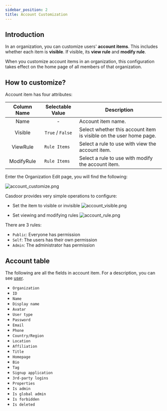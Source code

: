 ```yaml
---
sidebar_position: 2
title: Account Customization
---
```

## Introduction
In an organization, you can customize users' **account items**. This includes whether each item is **visible**. If visible, 
its **view rule** and **modify rule**. 

When you customize account items in an organization, this configuration 
takes effect on the home page of all members of that organization.

## How to customize?
Account item has four attributes:

|    Column Name    |   Selectable Value  | Description    |
| :---------: | :------------------------------: | -----------|
|    Name    |    -    | Account item name.                                                  |
|    Visible    |      `True` / `False`      | Select whether this account item is visible on the user home page.                                                    |
| ViewRule | `Rule Items ` | Select a rule to use with view the account item. |
| ModifyRule | `Rule Items ` | Select a rule to use with modify the account item. |

Enter the Organization Edit page, you will find the following:

![account_customize.png](/img/organization/account_customize.png)

Casdoor provides very simple operations to configure:
 
- Set the item to visible or invisible
![account_visible.png](/img/organization/account_visible.png)

- Set viewing and modifying rules
![account_rule.png](/img/organization/account_rule.png)

There are 3 rules:
- `Public`: Everyone has permission
- `Self`: The users has their own permission
- `Admin`: The administrator has permission

## Account table 
The following are all the fields in account item. For a description, you can see [user](/docs/user/overview).

- `Organization`
- `ID`
- `Name`
- `Display name` 
- `Avatar`
- `User type`
- `Password`
- `Email`
- `Phone`
- `Country/Region`
- `Location` 
- `Affiliation` 
- `Title` 
- `Homepage` 
- `Bio` 
- `Tag` 
- `Signup application` 
- `3rd-party logins` 
- `Properties` 
- `Is admin` 
- `Is global admin`
- `Is forbidden` 
- `Is deleted`




